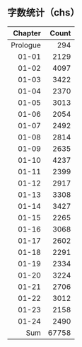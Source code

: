 ## 字数统计（chs）

|Chapter|Count|
|--:|--:|
|Prologue|294|
|01-01|2129|
|01-02|4097|
|01-03|3422|
|01-04|2370|
|01-05|3013|
|01-06|2054|
|01-07|2492|
|01-08|2814|
|01-09|2635|
|01-10|4237|
|01-11|2399|
|01-12|2917|
|01-13|3308|
|01-14|3427|
|01-15|2265|
|01-16|3068|
|01-17|2602|
|01-18|2291|
|01-19|2334|
|01-20|3224|
|01-21|2706|
|01-22|3012|
|01-23|2158|
|01-24|2490|
|Sum|67758|
